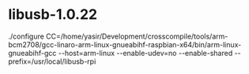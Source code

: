 # libusb-1.0.22



./configure CC=/home/yasir/Development/crosscompile/tools/arm-bcm2708/gcc-linaro-arm-linux-gnueabihf-raspbian-x64/bin/arm-linux-gnueabihf-gcc  --host=arm-linux --enable-udev=no --enable-shared  --prefix=/usr/local/libusb-rpi
